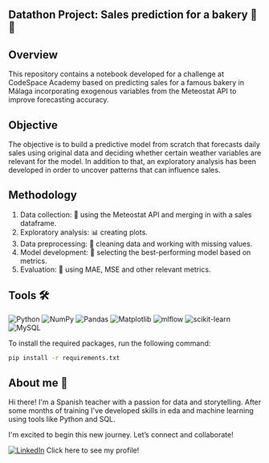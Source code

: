 ## Datathon Project: Sales prediction for a bakery 🥖✨ 

## Overview
This repository contains a notebook developed for a challenge at CodeSpace Academy based on predicting sales for a famous bakery in Málaga incorporating exogenous variables from the Meteostat API to improve forecasting accuracy.

## Objective
The objective is to build a predictive model from scratch that forecasts daily sales using original data and deciding whether certain weather variables are relevant for the model. In addition to that, an exploratory analysis has been developed in order to uncover patterns that can influence sales.

## Methodology
1. Data collection: 📡 using the Meteostat API and merging in with a sales dataframe.
2. Exploratory analysis: 📊 creating plots.
3. Data preprocessing: 🧹 cleaning data and working with missing values. 
4. Model development: 🤖 selecting the best-performing model based on metrics. 
5. Evaluation: 🧮 using MAE, MSE and other relevant metrics.

## Tools 🛠️
![Python](https://img.shields.io/badge/python-3670A0?style=for-the-badge&logo=python&logoColor=ffdd54) ![NumPy](https://img.shields.io/badge/numpy-%23013243.svg?style=for-the-badge&logo=numpy&logoColor=white) ![Pandas](https://img.shields.io/badge/pandas-%23150458.svg?style=for-the-badge&logo=pandas&logoColor=white) ![Matplotlib](https://img.shields.io/badge/Matplotlib-%23ffffff.svg?style=for-the-badge&logo=Matplotlib&logoColor=black) ![mlflow](https://img.shields.io/badge/mlflow-%23d9ead3.svg?style=for-the-badge&logo=numpy&logoColor=blue) ![scikit-learn](https://img.shields.io/badge/scikit--learn-%23F7931E.svg?style=for-the-badge&logo=scikit-learn&logoColor=white) ![MySQL](https://img.shields.io/badge/mysql-4479A1.svg?style=for-the-badge&logo=mysql&logoColor=white)

To install the required packages, run the following command:

```bash
pip install -r requirements.txt
```

## About me 👋
Hi there! I'm a Spanish teacher with a passion for data and storytelling. After some months of training I've developed skills in eda and machine learning using tools like Python and SQL.

I'm excited to begin this new journey. Let’s connect and collaborate!  

[![LinkedIn](https://img.shields.io/badge/LinkedIn-Profile-blue?logo=linkedin)](https://www.linkedin.com/in/marina-fernandez-data-analyst/) Click here to see my profile!
 


